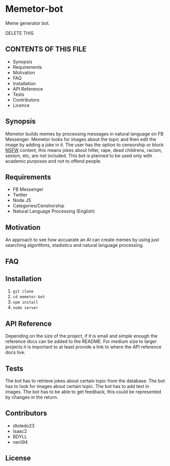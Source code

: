 # Memetor-bot
Meme generator bot.

DELETE THIS

CONTENTS OF THIS FILE
---------------------

 * Synopsis
 * Requirements
 * Motivation
 * FAQ
 * Installation
 * API Reference
 * Tests
 * Contributors
 * Licence

## Synopsis

Memetor builds memes by processing messages in natural language on FB Messenger. Memetor looks for images about the topic and then edit the image by adding a joke in it. The user has the option to censorship or block [NSFW](http://www.urbandictionary.com/define.php?term=NSFW) content, this means jokes about hitler, rape, dead childrens, racism, sexism, etc, are not included. This bot is planned to be used only with academic purposes and not to offend people.

## Requirements
   * FB Messenger
   * Twitter
   * Node JS
   * Categories/Censhorship
   * Natural Language Processing (English)

## Motivation

An approach to see how accuarate an AI can create memes by using just searching algorithms, stadistics and natural language processing.

## FAQ

## Installation
1. `git clone`
2. `cd memetor-bot`
3. `npm install`
4. `node server`

## API Reference

Depending on the size of the project, if it is small and simple enough the reference docs can be added to the README. For medium size to larger projects it is important to at least provide a link to where the API reference docs live.

## Tests

The bot has to retrieve jokes about certain topic from the database.
The bot has to look for images about certain topic.
The bot has to add text in images.
The bot has to be able to get feedback, this could be represented by changes in the return.

## Contributors

  - dtoledo23
  - Isaac2
  - BDYLL
  - nerii94

## License
